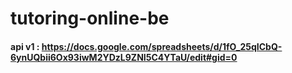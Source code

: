 # tutoring-online-be


#### api v1 : https://docs.google.com/spreadsheets/d/1fO_25qICbQ-6ynUQbii6Ox93iwM2YDzL9ZNI5C4YTaU/edit#gid=0
